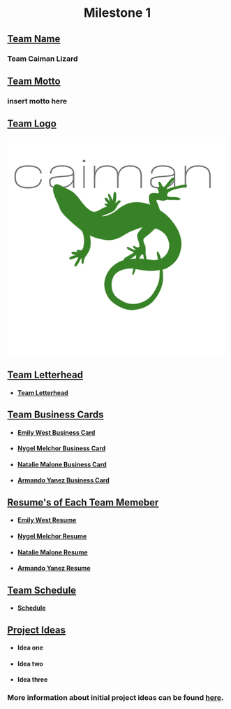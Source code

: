 # <center>**Milestone 1**</center>

## <ins> Team Name </ins> 
### Team Caiman Lizard

## <ins> Team Motto </ins> 
### insert motto here

## <ins> Team Logo </ins> 
![Team Caiman Lizard Logo](Logo.png)

## <ins> Team Letterhead </ins>
- #### [Team Letterhead](Letterhead.pdf)

## <ins> Team Business Cards </ins>
- #### [Emily West Business Card]()
- #### [Nygel Melchor Business Card]()
- #### [Natalie Malone Business Card]()
- #### [Armando Yanez Business Card]()

## <ins> Resume's of Each Team Memeber </ins>
- #### [Emily West Resume](Resumes/Emily_West_Resume.pdf)
- #### [Nygel Melchor Resume](Resumes/Nygel_Melchor_Resume.pdf)
- #### [Natalie Malone Resume](Resumes/Natalie_Malone_Resume.pdf)
- #### [Armando Yanez Resume](Resumes/Armando_Yanez_Resume.pdf)

## <ins> Team Schedule </ins>
- #### [Schedule]()

## <ins> Project Ideas </ins>
- #### Idea one
- #### Idea two
- #### Idea three

### More information about initial project ideas can be found [here]().